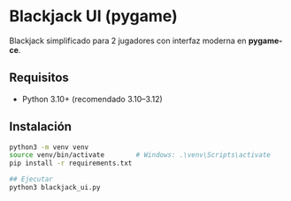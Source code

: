 # Blackjack UI (pygame)

Blackjack simplificado para 2 jugadores con interfaz moderna en **pygame-ce**.

## Requisitos
- Python 3.10+ (recomendado 3.10–3.12)

## Instalación
```bash
python3 -m venv venv
source venv/bin/activate        # Windows: .\venv\Scripts\activate
pip install -r requirements.txt

## Ejecutar
python3 blackjack_ui.py
